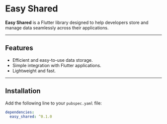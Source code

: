 # Easy Shared

**Easy Shared** is a Flutter library designed to help developers store and manage data seamlessly across their applications.

---

## Features

- Efficient and easy-to-use data storage.
- Simple integration with Flutter applications.
- Lightweight and fast.

---

## Installation

Add the following line to your `pubspec.yaml` file:

```yaml
dependencies:
  easy_shared: ^0.1.0
